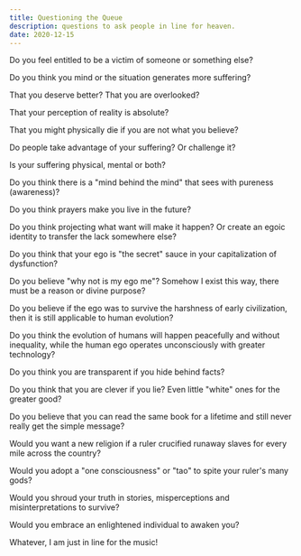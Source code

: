 ```yaml
---
title: Questioning the Queue
description: questions to ask people in line for heaven.
date: 2020-12-15
---
```


Do you feel entitled to be a victim of someone or something else?

Do you think you mind or the situation generates more suffering?

That you deserve better?  That you are overlooked?

That your perception of reality is absolute?

That you might physically die if you are not what you believe?

Do people take advantage of your suffering?  Or challenge it?

Is your suffering physical, mental or both?

Do you think there is a "mind behind the mind" that sees with pureness (awareness)?

Do you think prayers make you live in the future?

Do you think projecting what want will make it happen? Or create an egoic identity to transfer the lack somewhere else?

Do you think that your ego is "the secret" sauce in your capitalization of dysfunction?

Do you believe "why not is my ego me"?  Somehow I exist this way, there must be a reason or divine purpose?

Do you believe if the ego was to survive the harshness of early civilization, then it is still applicable to human evolution?

Do you think the evolution of humans will happen peacefully and without inequality, while the human ego operates unconsciously with greater technology?

Do you think you are transparent if you hide behind facts?

Do you think that you are clever if you lie?  Even little "white" ones for the greater good?

Do you believe that you can read the same book for a lifetime and still never really get the simple message?

Would you want a new religion if a ruler crucified runaway slaves for every mile across the country?

Would you adopt a "one consciousness" or "tao" to spite your ruler's many gods?

Would you shroud your truth in stories, misperceptions and misinterpretations to survive?

Would you embrace an enlightened individual to awaken you?

Whatever, I am just in line for the music!

